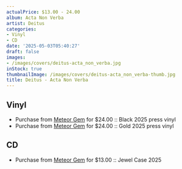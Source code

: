 ```yaml
---
actualPrice: $13.00 - 24.00
album: Acta Non Verba
artist: Deitus
categories:
- Vinyl
- CD
date: '2025-05-03T05:40:27'
draft: false
images:
- /images/covers/deitus-acta_non_verba.jpg
inStock: true
thumbnailImage: /images/covers/deitus-acta_non_verba-thumb.jpg
title: Deitus - Acta Non Verba
---
```


## Vinyl
* Purchase from [Meteor Gem](https://meteor-gem.com/products/pre-order-deitus-acta-non-verba-lp) for $24.00 :: Black 2025 press vinyl
* Purchase from [Meteor Gem](https://meteor-gem.com/products/pre-order-deitus-acta-non-verba-lp) for $24.00 :: Gold 2025 press vinyl
## CD
* Purchase from [Meteor Gem](https://meteor-gem.com/products/deitus-acta-non-verba-cd) for $13.00 :: Jewel Case 2025
